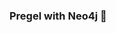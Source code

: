 ### Pregel with Neo4j 🚀



































































































































 


































































































































































































































































